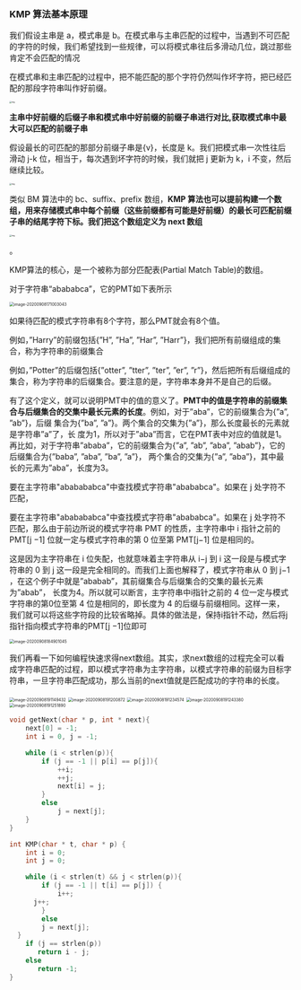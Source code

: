 ### KMP 算法基本原理

我们假设主串是 a，模式串是 b。在模式串与主串匹配的过程中，当遇到不可匹配的字符的时候，我们希望找到一些规律，可以将模式串往后多滑动几位，跳过那些肯定不会匹配的情况

在模式串和主串匹配的过程中，把不能匹配的那个字符仍然叫作坏字符，把已经匹配的那段字符串叫作好前缀。

<img src="https://static001.geekbang.org/resource/image/17/be/17ae3d55cf140285d1f34481e173aebe.jpg" alt="img" style="zoom:24%;" />

**主串中好前缀的后缀子串和模式串中好前缀的前缀子串进行对比,获取模式串中最大可以匹配的前缀子串**

假设最长的可匹配的那部分前缀子串是{v}，长度是 k。我们把模式串一次性往后滑动 j-k 位，相当于，每次遇到坏字符的时候，我们就把 j 更新为 k，i 不变，然后继续比较。

<img src="https://static001.geekbang.org/resource/image/da/8f/da99c0349f8fac27e193af8d801dbb8f.jpg" alt="img" style="zoom:24%;" />

类似 BM 算法中的 bc、suffix、prefix 数组，**KMP 算法也可以提前构建一个数组，用来存储模式串中每个前缀（这些前缀都有可能是好前缀）的最长可匹配前缀子串的结尾字符下标。我们把这个数组定义为 next 数组**

<img src="https://static001.geekbang.org/resource/image/16/a8/1661d37cb190cb83d713749ff9feaea8.jpg" alt="img" style="zoom:24%;" />

。

KMP算法的核心，是一个被称为部分匹配表(Partial Match Table)的数组。

对于字符串“abababca”，它的PMT如下表所示

<img src="/Users/zhangchongchong/Library/Application Support/typora-user-images/image-20200908171003043.png" alt="image-20200908171003043" style="zoom:50%;" />

如果待匹配的模式字符串有8个字符，那么PMT就会有8个值。

例如，”Harry”的前缀包括{”H”, ”Ha”, ”Har”, ”Harr”}，我们把所有前缀组成的集合，称为字符串的前缀集合

例如，”Potter”的后缀包括{”otter”, ”tter”, ”ter”, ”er”, ”r”}，然后把所有后缀组成的集合，称为字符串的后缀集合。要注意的是，字符串本身并不是自己的后缀。

有了这个定义，就可以说明PMT中的值的意义了。**PMT中的值是字符串的前缀集合与后缀集合的交集中最长元素的长度**。例如，对于”aba”，它的前缀集合为{”a”, ”ab”}，后缀 集合为{”ba”, ”a”}。两个集合的交集为{”a”}，那么长度最长的元素就是字符串”a”了，长 度为1，所以对于”aba”而言，它在PMT表中对应的值就是1。再比如，对于字符串”ababa”，它的前缀集合为{”a”, ”ab”, ”aba”, ”abab”}，它的后缀集合为{”baba”, ”aba”, ”ba”, ”a”}， 两个集合的交集为{”a”, ”aba”}，其中最长的元素为”aba”，长度为3。

要在主字符串"ababababca"中查找模式字符串"abababca"。如果在 j 处字符不匹配，

要在主字符串"ababababca"中查找模式字符串"abababca"。如果在 j 处字符不匹配，那么由于前边所说的模式字符串 PMT 的性质，主字符串中 i 指针之前的 PMT[j −1] 位就一定与模式字符串的第 0 位至第 PMT[j−1] 位是相同的。

这是因为主字符串在 i 位失配，也就意味着主字符串从 i−j 到 i 这一段是与模式字符串的 0 到 j 这一段是完全相同的。而我们上面也解释了，模式字符串从 0 到 j−1 ，在这个例子中就是”ababab”，其前缀集合与后缀集合的交集的最长元素为”abab”， 长度为4。所以就可以断言，主字符串中i指针之前的 4 位一定与模式字符串的第0位至第 4 位是相同的，即长度为 4 的后缀与前缀相同。这样一来，我们就可以将这些字符段的比较省略掉。具体的做法是，保持i指针不动，然后将j指针指向模式字符串的PMT[j −1]位即可

<img src="https://tva1.sinaimg.cn/large/007S8ZIlgy1gijfqt6xsqj310u0dcacd.jpg" alt="image-20200908184901045" style="zoom:50%;" />

我们再看一下如何编程快速求得next数组。其实，求next数组的过程完全可以看成字符串匹配的过程，即以模式字符串为主字符串，以模式字符串的前缀为目标字符串，一旦字符串匹配成功，那么当前的next值就是匹配成功的字符串的长度。

<img src="/Users/zhangchongchong/Library/Application Support/typora-user-images/image-20200908191149432.png" alt="image-20200908191149432" style="zoom:50%;" />



<img src="/Users/zhangchongchong/Library/Application Support/typora-user-images/image-20200908191200872.png" alt="image-20200908191200872" style="zoom:50%;" />

<img src="/Users/zhangchongchong/Library/Application Support/typora-user-images/image-20200908191234574.png" alt="image-20200908191234574" style="zoom:50%;" />

<img src="/Users/zhangchongchong/Library/Application Support/typora-user-images/image-20200908191243380.png" alt="image-20200908191243380" style="zoom:50%;" />

<img src="/Users/zhangchongchong/Library/Application Support/typora-user-images/image-20200908191251890.png" alt="image-20200908191251890" style="zoom:50%;" />

```c++
void getNext(char * p, int * next){
	next[0] = -1;
	int i = 0, j = -1;

	while (i < strlen(p)){
		if (j == -1 || p[i] == p[j]){
			++i;
			++j;
			next[i] = j;
		}	
		else
			j = next[j];
	}
}

```

```c
int KMP(char * t, char * p) {
	int i = 0; 
	int j = 0;

	while (i < strlen(t) && j < strlen(p)){
		if (j == -1 || t[i] == p[j]) {
			i++;
      j++;
		}
	 	else 
        j = next[j];
  }
    if (j == strlen(p))
       return i - j;
    else 
       return -1;
}

```

